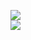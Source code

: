 [![](https://img.shields.io/badge/Made%20With-Github%20Spray-lightgrey.svg?style=for-the-badge&logo=github)](https://github.com/Annihil/github-spray#5230)  
[![](https://i.imgur.com/2DrTn0Z.gif)](https://github.com/Annihil/github-spray)